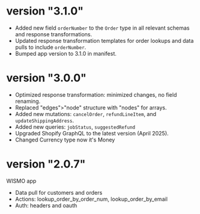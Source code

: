# version "3.1.0"

- Added new field `orderNumber` to the `Order` type in all relevant schemas and response transformations.
- Updated response transformation templates for order lookups and data pulls to include `orderNumber`.
- Bumped app version to 3.1.0 in manifest.

# version "3.0.0"

- Optimized response transformation: minimized changes, no field renaming.
- Replaced "edges">"node" structure with "nodes" for arrays.
- Added new mutations: `cancelOrder`, `refundLineItem`, and `updateShippingAddress`.
- Added new queries: `jobStatus`, `suggestedRefund`
- Upgraded Shopify GraphQL to the latest version (April 2025).
- Changed Currency type now it's Money

# version "2.0.7"

WISMO app

- Data pull for customers and orders
- Actions: lookup_order_by_order_num, lookup_order_by_email
- Auth: headers and oauth
